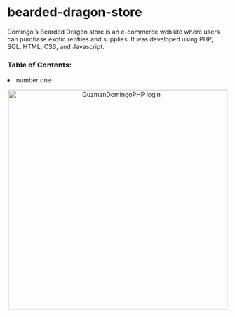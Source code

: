 # bearded-dragon-store

Domingo's Bearded Dragon store is an e-commerce website where users can purchase exotic reptiles and supplies. It was developed using PHP, SQL, HTML, CSS, and Javascript.

<h3> Table of Contents: </h3>
<li> number one </li>

<p align = "center">
<img width="500" alt="GuzmanDomingoPHP login" src="https://github.com/ognimoddd/bearded-dragon-store/assets/77591203/a7b638a4-484b-4b36-a364-5284ce30d913">


         
